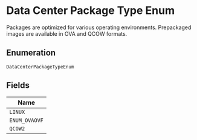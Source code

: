 
# Data Center Package Type Enum

Packages are optimized for various operating environments. Prepackaged images are available in OVA and QCOW formats.

## Enumeration

`DataCenterPackageTypeEnum`

## Fields

| Name |
|  --- |
| `LINUX` |
| `ENUM_OVAOVF` |
| `QCOW2` |

